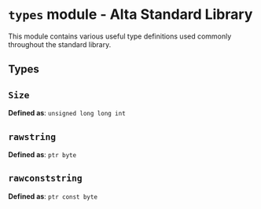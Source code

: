 # `types` module - Alta Standard Library
This module contains various useful type definitions used commonly throughout the standard library.

Types
---
## `Size`
**Defined as**: `unsigned long long int`

## `rawstring`
**Defined as**: `ptr byte`

## `rawconststring`
**Defined as**: `ptr const byte`
